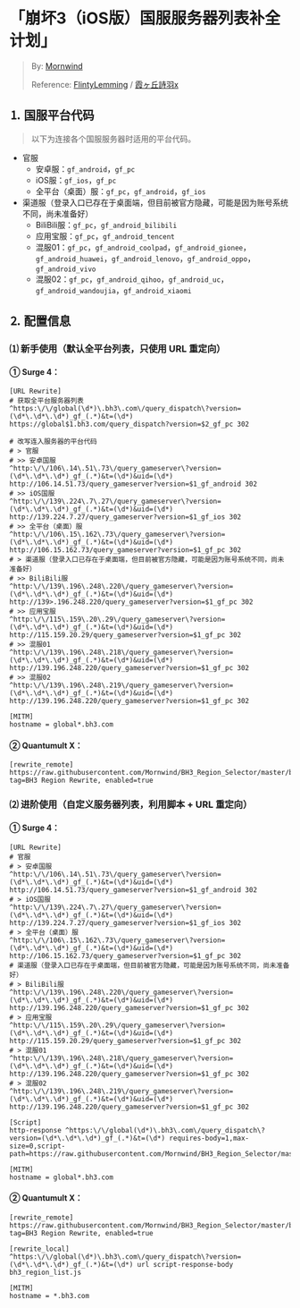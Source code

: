 # 「崩坏3（iOS版）国服服务器列表补全计划」
> By: [Mornwind](https://github.com/Mornwind/BH3_Region_Selector)
> 
> Reference: [FlintyLemming](https://git.flinty.moe/root/bh3-switch) / [霞ヶ丘詩羽x](https://www.bilibili.com/read/cv3610324)


## ⒈ 国服平台代码
> 以下为连接各个国服服务器时适用的平台代码。

- 官服
  - 安卓服：`gf_android`，`gf_pc`
  - iOS服：`gf_ios`，`gf_pc`
  - 全平台（桌面）服：`gf_pc`，`gf_android`，`gf_ios`
- 渠道服（登录入口已存在于桌面端，但目前被官方隐藏，可能是因为账号系统不同，尚未准备好）
  - BiliBili服：`gf_pc`，`gf_android_bilibili`
  - 应用宝服：`gf_pc`，`gf_android_tencent`
  - 混服01：`gf_pc`，`gf_android_coolpad`，`gf_android_gionee`，`gf_android_huawei`，`gf_android_lenovo`，`gf_android_oppo`，`gf_android_vivo`
  - 混服02：`gf_pc`，`gf_android_qihoo`，`gf_android_uc`，`gf_android_wandoujia`，`gf_android_xiaomi`

## ⒉ 配置信息
### ⑴ 新手使用（默认全平台列表，只使用 URL 重定向）
#### ① Surge 4：
```
[URL Rewrite]
# 获取全平台服务器列表
^https:\/\/global(\d*)\.bh3\.com\/query_dispatch\?version=(\d*\.\d*\.\d*)_gf_(.*)&t=(\d*) https://global$1.bh3.com/query_dispatch?version=$2_gf_pc 302

# 改写连入服务器的平台代码
# > 官服
# >> 安卓国服
^http:\/\/106\.14\.51\.73\/query_gameserver\?version=(\d*\.\d*\.\d*)_gf_(.*)&t=(\d*)&uid=(\d*) http://106.14.51.73/query_gameserver?version=$1_gf_android 302
# >> iOS国服
^http:\/\/139\.224\.7\.27\/query_gameserver\?version=(\d*\.\d*\.\d*)_gf_(.*)&t=(\d*)&uid=(\d*) http://139.224.7.27/query_gameserver?version=$1_gf_ios 302
# >> 全平台（桌面）服
^http:\/\/106\.15\.162\.73\/query_gameserver\?version=(\d*\.\d*\.\d*)_gf_(.*)&t=(\d*)&uid=(\d*) http://106.15.162.73/query_gameserver?version=$1_gf_pc 302
# > 渠道服（登录入口已存在于桌面端，但目前被官方隐藏，可能是因为账号系统不同，尚未准备好）
# >> BiliBili服
^http:\/\/139\.196\.248\.220\/query_gameserver\?version=(\d*\.\d*\.\d*)_gf_(.*)&t=(\d*)&uid=(\d*) http://139>.196.248.220/query_gameserver?version=$1_gf_pc 302
# >> 应用宝服
^http:\/\/115\.159\.20\.29\/query_gameserver\?version=(\d*\.\d*\.\d*)_gf_(.*)&t=(\d*)&uid=(\d*) http://115.159.20.29/query_gameserver?version=$1_gf_pc 302
# >> 混服01
^http:\/\/139\.196\.248\.218\/query_gameserver\?version=(\d*\.\d*\.\d*)_gf_(.*)&t=(\d*)&uid=(\d*) http://139.196.248.220/query_gameserver?version=$1_gf_pc 302
# >> 混服02
^http:\/\/139\.196\.248\.219\/query_gameserver\?version=(\d*\.\d*\.\d*)_gf_(.*)&t=(\d*)&uid=(\d*) http://139.196.248.220/query_gameserver?version=$1_gf_pc 302

[MITM]
hostname = global*.bh3.com
```

#### ② Quantumult X：
```
[rewrite_remote]
https://raw.githubusercontent.com/Mornwind/BH3_Region_Selector/master/bh3_region_rewrite_basic.conf, tag=BH3 Region Rewrite, enabled=true
```

### ⑵ 进阶使用（自定义服务器列表，利用脚本 + URL 重定向）
#### ① Surge 4：
```
[URL Rewrite]
# 官服
# > 安卓国服
^http:\/\/106\.14\.51\.73\/query_gameserver\?version=(\d*\.\d*\.\d*)_gf_(.*)&t=(\d*)&uid=(\d*) http://106.14.51.73/query_gameserver?version=$1_gf_android 302
# > iOS国服
^http:\/\/139\.224\.7\.27\/query_gameserver\?version=(\d*\.\d*\.\d*)_gf_(.*)&t=(\d*)&uid=(\d*) http://139.224.7.27/query_gameserver?version=$1_gf_ios 302
# > 全平台（桌面）服
^http:\/\/106\.15\.162\.73\/query_gameserver\?version=(\d*\.\d*\.\d*)_gf_(.*)&t=(\d*)&uid=(\d*) http://106.15.162.73/query_gameserver?version=$1_gf_pc 302
# 渠道服（登录入口已存在于桌面端，但目前被官方隐藏，可能是因为账号系统不同，尚未准备好）
# > BiliBili服
^http:\/\/139\.196\.248\.220\/query_gameserver\?version=(\d*\.\d*\.\d*)_gf_(.*)&t=(\d*)&uid=(\d*) http://139.196.248.220/query_gameserver?version=$1_gf_pc 302
# > 应用宝服
^http:\/\/115\.159\.20\.29\/query_gameserver\?version=(\d*\.\d*\.\d*)_gf_(.*)&t=(\d*)&uid=(\d*) http://115.159.20.29/query_gameserver?version=$1_gf_pc 302
# > 混服01
^http:\/\/139\.196\.248\.218\/query_gameserver\?version=(\d*\.\d*\.\d*)_gf_(.*)&t=(\d*)&uid=(\d*) http://139.196.248.220/query_gameserver?version=$1_gf_pc 302
# > 混服02
^http:\/\/139\.196\.248\.219\/query_gameserver\?version=(\d*\.\d*\.\d*)_gf_(.*)&t=(\d*)&uid=(\d*) http://139.196.248.220/query_gameserver?version=$1_gf_pc 302

[Script]
http-response ^https:\/\/global(\d*)\.bh3\.com\/query_dispatch\?version=(\d*\.\d*\.\d*)_gf_(.*)&t=(\d*) requires-body=1,max-size=0,script-path=https://raw.githubusercontent.com/Mornwind/BH3_Region_Selector/master/bh3_region_list.js

[MITM]
hostname = global*.bh3.com
```

#### ② Quantumult X：
```
[rewrite_remote]
https://raw.githubusercontent.com/Mornwind/BH3_Region_Selector/master/bh3_region_rewrite_advanced.conf, tag=BH3 Region Rewrite, enabled=true

[rewrite_local]
^https:\/\/global(\d*)\.bh3\.com\/query_dispatch\?version=(\d*\.\d*\.\d*)_gf_(.*)&t=(\d*) url script-response-body bh3_region_list.js

[MITM]
hostname = *.bh3.com
```